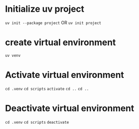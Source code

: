 # Initialize uv project 
`uv init --package project` OR
`uv init project`

# create virtual environment
`uv venv`

# Activate virtual environment
`cd .venv`
`cd scripts`
`activate`
`cd ..`
`cd ..`

# Deactivate virtual environment
`cd .venv`
`cd scripts`
`deactivate`